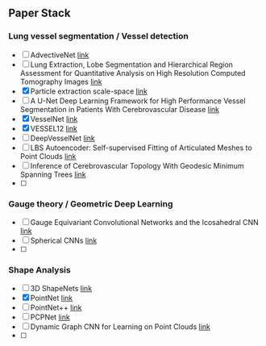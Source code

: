 ## Paper Stack

### Lung vessel segmentation / Vessel detection

- [ ] AdvectiveNet   [link](https://openreview.net/pdf?id=H1eqQeHFDS)
- [ ] Lung Extraction, Lobe Segmentation and Hierarchical Region Assessment for Quantitative Analysis on High Resolution Computed Tomography Images [link](https://www.ncbi.nlm.nih.gov/pubmed/20426172)
- [x] Particle extraction scale-space [link](https://www.ncbi.nlm.nih.gov/pubmed/19834216)
- [ ] A U-Net Deep Learning Framework for High Performance Vessel Segmentation in Patients With Cerebrovascular Disease [link](https://www.frontiersin.org/articles/10.3389/fnins.2019.00097/full)
- [x] VesselNet [link](https://www.sciencedirect.com/science/article/abs/pii/S0895611118304099)
- [x] VESSEL12 [link](https://www.sciencedirect.com/science/article/abs/pii/S136184151400111X)
- [ ] DeepVesselNet [link](https://arxiv.org/pdf/1803.09340.pdf)
- [ ] LBS Autoencoder: Self-supervised Fitting of Articulated Meshes to Point Clouds [link](https://arxiv.org/abs/1904.10037)
- [ ] Inference of Cerebrovascular Topology With Geodesic Minimum Spanning Trees [link](https://www.ncbi.nlm.nih.gov/pmc/articles/PMC6319031/pdf/tmi-moriconi-2860239.pdf)
- [ ] 


### Gauge theory / Geometric Deep Learning
- [ ] Gauge Equivariant Convolutional Networks and the Icosahedral CNN [link](https://arxiv.org/pdf/1902.04615.pdf)
- [ ] Spherical CNNs [link](https://arxiv.org/pdf/1801.10130.pdf)
- [ ] 



### Shape Analysis

- [ ] 3D ShapeNets [link](https://3dshapenets.cs.princeton.edu/paper.pdf)
- [x] PointNet [link](https://arxiv.org/pdf/1612.00593.pdf)
- [ ] PointNet++ [link](https://arxiv.org/pdf/1706.02413.pdf)
- [ ] PCPNet [link](https://arxiv.org/pdf/1710.04954.pdf)
- [ ] Dynamic Graph CNN for Learning on Point Clouds [link](https://arxiv.org/pdf/1801.07829.pdf)
- [ ] 